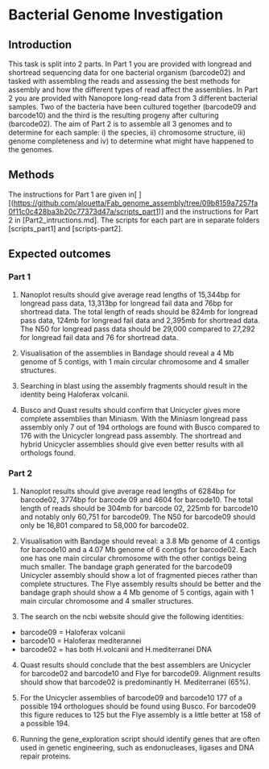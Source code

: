 # Bacterial Genome Investigation

## Introduction
This task is split into 2 parts. In Part 1 you are provided with longread and shortread sequencing data for one bacterial organism (barcode02) and tasked with assembling the reads and assessing the best methods for assembly and how the different types of read affect the assemblies. In Part 2 you are provided with Nanopore long-read data from 3 different bacterial samples. Two of the bacteria have been cultured together (barcode09 and barcode10) and the third is the resulting progeny after culturing (barcode02). The aim of Part 2 is to assemble all 3 genomes and to determine for each sample: i) the species, ii) chromosome structure, iii) genome completeness and iv) to determine what might have happened to the genomes. 

## Methods
The instructions for Part 1 are given in[  ][(https://github.com/alouetta/Fab_genome_assembly/tree/09b8159a7257fa0f11c0c428ba3b20c77373d47a/scripts_part1)] and the instructions for Part 2 in [Part2_intructions.md]. The scripts for each part are in separate folders [scripts_part1] and [scripts-part2]. 

## Expected outcomes

### Part 1
1) Nanoplot results should give average read lengths of 15,344bp for longread pass data, 13,313bp for longread fail data and 76bp for shortread data. The total length of reads should be 824mb for longread pass data, 124mb for longread fail data and 2,395mb for shortread data. The N50 for longread pass data  should be 29,000 compared to 27,292 for longread fail data and 76 for shortread data.

2) Visualisation of the assemblies in Bandage should reveal a 4 Mb genome of 5 contigs, with 1 main circular chromosome and 4 smaller structures. 

3) Searching in blast using the assembly fragments should result in the identity being Haloferax volcanii. 

4) Busco and Quast results should confirm that Unicycler gives more complete assemblies than Miniasm. With the Miniasm longread pass assembly only 7 out of 194 orthologs are found with Busco compared to 176 with the Unicycler longread pass assembly. The shortread and hybrid Unicycler assemblies should give even better results with all orthologs found. 


### Part 2
1) Nanoplot results should give average read lengths of 6284bp for barcode02, 3774bp for barcode 09 and 4604 for barcode10. The total length of reads should be 304mb for barcode 02, 225mb for barcode10 and notably only 60,751 for barcode09. The N50 for barcode09 should only be 16,801 compared to 58,000 for barcode02.

2) Visualisation with Bandage should reveal: a 3.8 Mb genome of 4 contigs for barcode10 and a 4.07 Mb genome of 6 contigs for barcode02. Each one has one main circular chromosome with the other contigs being much smaller. The bandage graph generated for the barcode09 Unicycler assembly should show a lot of fragmented pieces rather than complete structures. The Flye assembly results should be better and the bandage graph should show a 4 Mb genome of 5 contigs, again with 1 main circular chromosome and 4 smaller structures.

3) The search on the ncbi website should give the following identities:
- barcode09 = Haloferax volcanii
- barcode10 = Haloferax mediterannei
- barcode02 = has both H.volcanii and H.mediterranei DNA

4) Quast results should conclude that the best assemblers are Unicycler for barcode02 and barcode10 and Flye for barcode09. Alignment results should show that barcode02 is predominantly H. Mediterranei (65%).

5) For the Unicycler assemblies of barcode09 and barcode10 177 of a possible 194 orthologues should be found using Busco. For barcode09 this figure reduces to 125 but the Flye assembly is a little better at 158 of a possible 194. 

6) Running the gene_exploration script should identify genes that are often used in genetic engineering, such as endonucleases, ligases and DNA repair proteins. 

